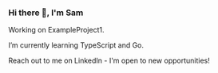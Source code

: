 ### Hi there 👋, I'm Sam

Working on ExampleProject1.

I’m currently learning TypeScript and Go.

Reach out to me on LinkedIn - I'm open to new opportunities!


